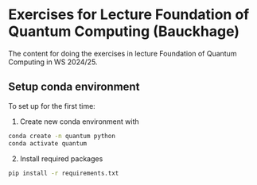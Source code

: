 # Exercises for Lecture Foundation of Quantum Computing (Bauckhage)
The content for doing the exercises in lecture Foundation of Quantum Computing in WS 2024/25.


## Setup conda environment
To set up for the first time:
1. Create new conda environment with 
```bash
conda create -n quantum python
conda activate quantum
```
2. Install required packages
```bash
pip install -r requirements.txt
```